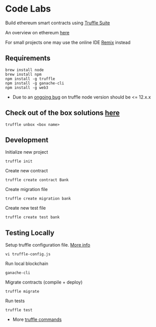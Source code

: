 # Code Labs

Build ethereum smart contracts using [Truffle Suite](https://www.trufflesuite.com/)

An overview on ethereum [here](https://www.trufflesuite.com/tutorials/ethereum-overview)

For small projects one may use the online IDE [Remix](https://remix.ethereum.org/) instead

Requirements
----------
    brew install node
    brew install npm
    npm install -g truffle
    npm install -g ganache-cli
    npm install -g web3

- Due to an [ongoing bug](https://github.com/trufflesuite/ganache-cli/issues/732) on truffle node version should be <= 12.x.x

Check out of the box solutions [here](https://www.trufflesuite.com/boxes)
----------

    truffle unbox <box name>

Development
----------
Initialize new project

    truffle init

Create new contract

    truffle create contract Bank

Create migration file

    truffle create migration bank

Create new test file

    truffle create test bank

Testing Locally
----------
Setup truffle configuration file. [More info](http://truffleframework.com/docs/advanced/configuration)

    vi truffle-config.js

Run local blockchain
    
    ganache-cli

Migrate contracts (compile + deploy)

    truffle migrate

Run tests

    truffle test

- More [truffle commands](https://www.trufflesuite.com/docs/truffle/reference/truffle-commands)
